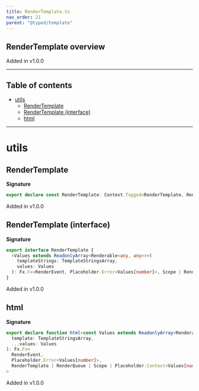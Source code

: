 ```yaml
---
title: RenderTemplate.ts
nav_order: 21
parent: "@typed/template"
---
```


## RenderTemplate overview

Added in v1.0.0

---

<h2 class="text-delta">Table of contents</h2>

- [utils](#utils)
  - [RenderTemplate](#rendertemplate)
  - [RenderTemplate (interface)](#rendertemplate-interface)
  - [html](#html)

---

# utils

## RenderTemplate

**Signature**

```ts
export declare const RenderTemplate: Context.Tagged<RenderTemplate, RenderTemplate>
```

Added in v1.0.0

## RenderTemplate (interface)

**Signature**

```ts
export interface RenderTemplate {
  <Values extends ReadonlyArray<Renderable<any, any>>>(
    templateStrings: TemplateStringsArray,
    values: Values
  ): Fx.Fx<RenderEvent, Placeholder.Error<Values[number]>, Scope | RenderQueue | Placeholder.Context<Values[number]>>
}
```

Added in v1.0.0

## html

**Signature**

```ts
export declare function html<const Values extends ReadonlyArray<Renderable<any, any>>>(
  template: TemplateStringsArray,
  ...values: Values
): Fx.Fx<
  RenderEvent,
  Placeholder.Error<Values[number]>,
  RenderTemplate | RenderQueue | Scope | Placeholder.Context<Values[number]>
>
```

Added in v1.0.0
